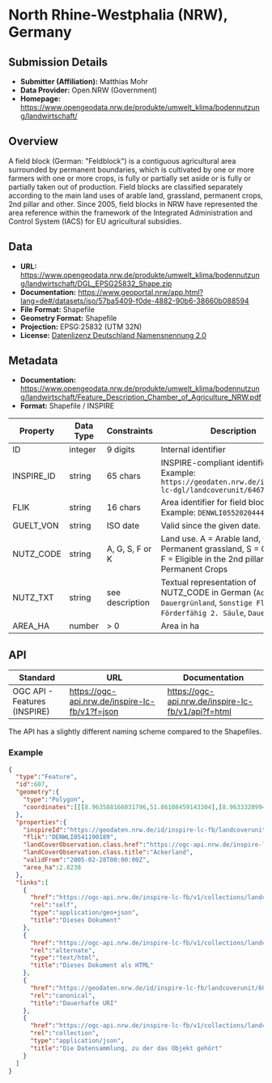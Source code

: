 # North Rhine-Westphalia (NRW), Germany

## Submission Details

- **Submitter (Affiliation):** Matthias Mohr
- **Data Provider:** Open.NRW (Government)
- **Homepage:** https://www.opengeodata.nrw.de/produkte/umwelt_klima/bodennutzung/landwirtschaft/

## Overview

A field block (German: "Feldblock") is a contiguous agricultural area surrounded by permanent boundaries, which is cultivated by one or more farmers with one or more crops, is fully or partially set aside or is fully or partially taken out of production. Field blocks are classified separately according to the main land uses of arable land, grassland, permanent crops, 2nd pillar and other. Since 2005, field blocks in NRW have represented the area reference within the framework of the Integrated Administration and Control System (IACS) for EU agricultural subsidies.

## Data

- **URL:** https://www.opengeodata.nrw.de/produkte/umwelt_klima/bodennutzung/landwirtschaft/DGL_EPSG25832_Shape.zip
- **Documentation:** https://www.geoportal.nrw/app.html?lang=de#/datasets/iso/57ba5409-f0de-4882-90b6-38660b088594
- **File Format:** Shapefile
- **Geometry Format:** Shapefile
- **Projection:** EPSG:25832 (UTM 32N)
- **License:** [Datenlizenz Deutschland Namensnennung 2.0](https://www.govdata.de/dl-de/by-2-0)

## Metadata

- **Documentation:** https://www.opengeodata.nrw.de/produkte/umwelt_klima/bodennutzung/landwirtschaft/Feature_Description_Chamber_of_Agriculture_NRW.pdf
- **Format:** Shapefile / INSPIRE

| Property   | Data Type | Constraints     | Description                                                  |
| ---------- | --------- | --------------- | ------------------------------------------------------------ |
| ID         | integer   | 9 digits        | Internal identifier                                          |
| INSPIRE_ID | string    | 65 chars        | INSPIRE-compliant identifier. Example: `https://geodaten.nrw.de/id/inspire-lc-dgl/landcoverunit/6467974` |
| FLIK       | string    | 16 chars        | Area identifier for field blocks. Example: `DENWLI0552020444` |
| GUELT_VON  | string    | ISO date        | Valid since the given date.                                  |
| NUTZ_CODE  | string    | A, G, S, F or K | Land use. A = Arable land, G = Permanent grassland, S = Other land, F = Eligible in the 2nd pillar, K = Permanent Crops |
| NUTZ_TXT   | string    | see description | Textual representation of NUTZ_CODE in German (`Ackerland`, `Dauergrünland`, `Sonstige Flächen`, `Förderfähig 2. Säule`,  `Dauerkultur`) |
| AREA_HA    | number    | > 0             | Area in ha                                                   |

## API

| Standard | URL | Documentation |
| -------- | --- | ------------- |
| OGC API - Features (INSPIRE) | https://ogc-api.nrw.de/inspire-lc-fb/v1?f=json | https://ogc-api.nrw.de/inspire-lc-fb/v1/api?f=html |


The API has a slightly different naming scheme compared to the Shapefiles.

### Example

```json
{
  "type":"Feature",
  "id":607,
  "geometry":{
    "type":"Polygon",
    "coordinates":[[[8.963588166031796,51.86108459143304],[8.963332099463827,51.861166220984295],[8.963023949438366,51.86126446099501],[8.962807806023463,51.86157245469338],[8.963068779269776,51.86182317209762],[8.963205382702137,51.86199858948753],[8.963104181084756,51.862339234153104],[8.962934975707428,51.862779908349644],[8.96288730042154,51.86291106819299],[8.962787666837123,51.86320805101205],[8.962268809866147,51.86319728517804],[8.962224669862318,51.8631550385939],[8.96239137074055,51.86275329910849],[8.962453087130068,51.86258394675623],[8.962424138116727,51.862408678926926],[8.962249495307578,51.86219086406462],[8.962072367607826,51.86197873684772],[8.961876422380694,51.861773883411864],[8.96168129403757,51.86158390400363],[8.9615935274418,51.86149845835634],[8.961368301166255,51.86126749492061],[8.961328706296499,51.8612269119461],[8.961313083509012,51.86116132430056],[8.961437590200225,51.860861212861295],[8.961615195961874,51.86055753293063],[8.961635987782488,51.86053362319123],[8.961752892040964,51.86039907057983],[8.961892496440246,51.86026670915993],[8.962086880316214,51.86008241603175],[8.962272618290259,51.85992568494658],[8.96238182269965,51.859921881581315],[8.962833998198581,51.86022519148945],[8.962885022714847,51.86025943160001],[8.963102532758805,51.860432824663945],[8.963313736964306,51.86068758906699],[8.963425562179406,51.8608224546116],[8.963588166031796,51.86108459143304]]]
  },
  "properties":{
    "inspireId":"https://geodaten.nrw.de/id/inspire-lc-fb/landcoverunit/607",
    "flik":"DENWLI0541190189",
    "landCoverObservation.class.href":"https://ogc-api.nrw.de/inspire-lc-fb/v1/../../codelist/v1/collections/lcclassvalue_fb/items/A",
    "landCoverObservation.class.title":"Ackerland",
    "validFrom":"2005-02-28T00:00:00Z",
    "area_ha":2.8238
  },
  "links":[
    {
      "href":"https://ogc-api.nrw.de/inspire-lc-fb/v1/collections/landcoverunit/items/607?f=json",
      "rel":"self",
      "type":"application/geo+json",
      "title":"Dieses Dokument"
    },
    {
      "href":"https://ogc-api.nrw.de/inspire-lc-fb/v1/collections/landcoverunit/items/607?f=html",
      "rel":"alternate",
      "type":"text/html",
      "title":"Dieses Dokument als HTML"
    },
    {
      "href":"https://geodaten.nrw.de/id/inspire-lc-fb/landcoverunit/607",
      "rel":"canonical",
      "title":"Dauerhafte URI"
    },
    {
      "href":"https://ogc-api.nrw.de/inspire-lc-fb/v1/collections/landcoverunit?f=json",
      "rel":"collection",
      "type":"application/json",
      "title":"Die Datensammlung, zu der das Objekt gehört"
    }
  ]
}
```

